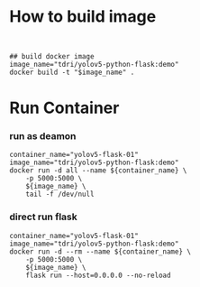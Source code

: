 
# How to build image
```


## build docker image
image_name="tdri/yolov5-python-flask:demo"
docker build -t "$image_name" .

```
# Run Container 
### run as deamon 
```
container_name="yolov5-flask-01"
image_name="tdri/yolov5-python-flask:demo"
docker run -d all --name ${container_name} \
    -p 5000:5000 \
    ${image_name} \
    tail -f /dev/null
```
### direct run flask 
```
container_name="yolov5-flask-01"
image_name="tdri/yolov5-python-flask:demo"
docker run -d --rm --name ${container_name} \
    -p 5000:5000 \
    ${image_name} \
    flask run --host=0.0.0.0 --no-reload


```
